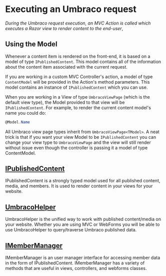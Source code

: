 # Executing an Umbraco request

_During the Umbraco request execution, an MVC Action is called which executes a Razor view to render content to the end-user_,

## Using the Model

Whenever a content item is rendered on the front-end, it is based on a model of type `IPublishedContent`. This model contains all of the information about the content item associated with the current request.

If you are working in a custom MVC Controller's action, a model of type `ContentModel` will be provided in the Action's method parameters. This model contains an instance of `IPublishedContent` which you can use.

When you are working in a View of type `UmbracoViewPage` (which is the default view type), the Model provided to that view will be `IPublishedContent`. For example, to render the current content model's name you could do:

```csharp
@Model.Name
```

All Umbraco view page types inherit from `UmbracoViewPage<TModel>`. A neat trick is that if you want your view Model to be `IPublishedContent` you can change your view type to `UmbracoViewPage` and the view will still render without issue even though the controller is passing it a model of type ContentModel.

## [IPublishedContent](../../reference/querying/ipublishedcontent/)

IPublishedContent is a strongly typed model used for all published content, media, and members. It is used to render content in your views for your website.

## [UmbracoHelper](../../reference/querying/umbracohelper.md)

UmbracoHelper is the unified way to work with published content/media on your website. Whether you are using MVC or WebForms you will be able to use UmbracoHelper to query/traverse Umbraco published data.

## [IMemberManager](../../reference/querying/imembermanager.md)

IMemberManager is an user manager interface for accessing member data in the form of IPublishedContent. IMemberManager has a variety of methods that are useful in views, controllers, and webforms classes.
